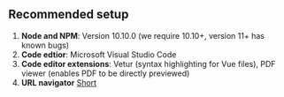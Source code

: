## Recommended setup
1. **Node and NPM**: Version 10.10.0 (we require 10.10+, version 11+ has known bugs) 
2. **Code edtior**: Microsoft Visual Studio Code 
3. **Code editor extensions**: Vetur (syntax highlighting for Vue files), PDF viewer (enables PDF to be directly previewed) 
3. **URL navigator** [Short](https://chrome.google.com/webstore/detail/short/hoobjcdfefnngjeepgjkiojpcicciihc)
